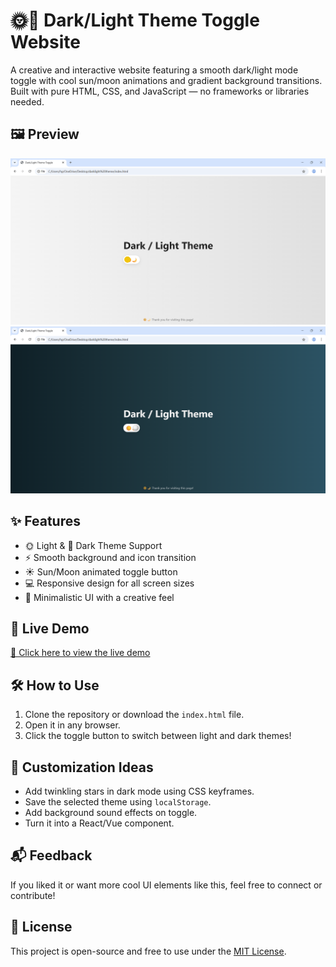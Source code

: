 # 🌞🌙 Dark/Light Theme Toggle Website

A creative and interactive website featuring a smooth dark/light mode toggle with cool sun/moon animations and gradient background transitions. Built with pure HTML, CSS, and JavaScript — no frameworks or libraries needed.

## 🖼️ Preview

![Preview of the Theme Toggle](ss1.png)
![Preview of the Theme Toggle](ss2.png)

## ✨ Features

- 🌞 Light & 🌙 Dark Theme Support
- ⚡ Smooth background and icon transition
- ☀️ Sun/Moon animated toggle button
- 💻 Responsive design for all screen sizes
- 🎨 Minimalistic UI with a creative feel

## 🚀 Live Demo

[🔗 Click here to view the live demo](_)

## 🛠️ How to Use

1. Clone the repository or download the `index.html` file.
2. Open it in any browser.
3. Click the toggle button to switch between light and dark themes!

## 🧠 Customization Ideas

- Add twinkling stars in dark mode using CSS keyframes.
- Save the selected theme using `localStorage`.
- Add background sound effects on toggle.
- Turn it into a React/Vue component.

## 📬 Feedback

If you liked it or want more cool UI elements like this, feel free to connect or contribute!

## 📜 License

This project is open-source and free to use under the [MIT License](LICENSE).

